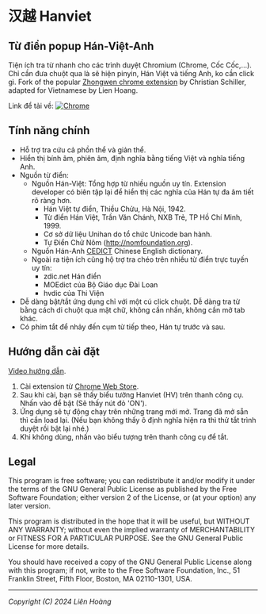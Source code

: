 # 汉越 Hanviet
## Từ điển popup Hán-Việt-Anh

Tiện ích tra từ nhanh cho các trình duyệt Chromium (Chrome, Cốc Cốc,...).
Chỉ cần đưa chuột qua là sẽ hiện pinyin, Hán Việt và tiếng Anh, ko cần click gì.
Fork of the popular [Zhongwen chrome extension](https://github.com/cschiller/zhongwen)
by Christian Schiller, adapted for Vietnamese by Lien Hoang.


Link để tải về:
[![Chrome](https://storage.googleapis.com/chrome-gcs-uploader.appspot.com/image/WlD8wC6g8khYWPJUsQceQkhXSlv1/UV4C4ybeBTsZt43U4xis.png)](https://chrome.google.com/webstore/detail/gilnapfdconbpkkigjdedkcilaalfnjb/)


## Tính năng chính
- Hỗ trợ tra cứu cả phồn thể và giản thể.
- Hiển thị bính âm, phiên âm, định nghĩa bằng tiếng Việt và nghĩa tiếng Anh.
- Nguồn từ điển:
    - Nguồn Hán-Việt: Tổng hợp từ nhiều nguồn uy tín. Extension developer có biên tập
      lại để hiển thị các nghĩa của Hán tự đa âm tiết rõ ràng hơn.
      - Hán Việt tự điển, Thiều Chửu, Hà Nội, 1942.
      - Từ điển Hán Việt, Trần Văn Chánh, NXB Trẻ, TP Hồ Chí Minh, 1999.
      - Cơ sở dữ liệu Unihan do tổ chức Unicode ban hành.
      - Tự Điển Chữ Nôm (http://nomfoundation.org).
    - Nguồn Hán-Anh [CEDICT](https://cc-cedict.org/wiki) Chinese English dictionary.
    - Ngoài ra tiện ích cũng hộ trợ tra chéo trên nhiều từ điển trực tuyến uy tín:
        - zdic.net Hán điển
        - MOEdict của Bộ Giáo dục Đài Loan
        - hvdic của Thi Viện
- Dễ dàng bật/tắt ứng dụng chỉ với một cú click chuột. Dễ dàng tra từ bằng cách
  di chuột qua mặt chữ, không cần nhấn, không cần mở tab khác.
- Có phím tắt để nhảy đến cụm từ tiếp theo, Hán tự trước và sau.


## Hướng dẫn cài đặt
[Video hướng dẫn](https://youtu.be/z-9XPgWycpk).
1. Cài extension từ [Chrome Web Store](https://chrome.google.com/webstore/detail/gilnapfdconbpkkigjdedkcilaalfnjb/).
2. Sau khi cài, bạn sẽ thấy biểu tưởng Hanviet (HV) trên thanh công cụ. Nhấn vào để bật (Sẽ thấy nút đỏ 'ON').
3. Ứng dụng sẽ tự động chạy trên những trang mới mở. Trang đã mở sẵn thì cần load lại.
   (Nếu bạn không thấy ô định nghĩa hiện ra thì thử tắt trình duyệt rồi bật lại nhé.)
4. Khi không dùng, nhấn vào biểu tượng trên thanh công cụ để tắt.


## Legal
This program is free software; you can redistribute it and/or
modify it under the terms of the GNU General Public License
as published by the Free Software Foundation; either version 2
of the License, or (at your option) any later version.

This program is distributed in the hope that it will be useful,
but WITHOUT ANY WARRANTY; without even the implied warranty of
MERCHANTABILITY or FITNESS FOR A PARTICULAR PURPOSE.  See the
GNU General Public License for more details.

You should have received a copy of the GNU General Public License
along with this program; if not, write to the Free Software
Foundation, Inc., 51 Franklin Street, Fifth Floor, Boston, MA  02110-1301, USA.

---

*Copyright (C) 2024 Liên Hoàng*

